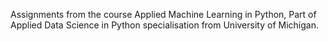 Assignments from the course Applied Machine Learning in Python, Part of Applied Data Science in Python specialisation from University of Michigan.

